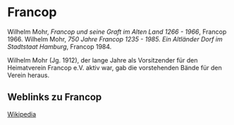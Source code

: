 # Francop

Wilhelm Mohr, *Francop und seine Graft im Alten Land 1266 - 1966*, Francop 1966.
Wilhelm Mohr, *750 Jahre Francop 1235 - 1985. Ein Altländer Dorf im Stadtstaat Hamburg*, Francop 1984.

Wilhelm Mohr (Jg. 1912), der lange Jahre als Vorsitzender für den Heimatverein Francop e.V. aktiv war, gab die vorstehenden Bände für den Verein heraus.


## Weblinks zu Francop
[Wikipedia](https://de.wikipedia.org/wiki/Hamburg-Francop)
